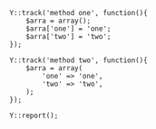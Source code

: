     
    Y::track('method one', function(){
    	$arra = array();
    	$arra['one'] = 'one';
    	$arra['two'] = 'two';
    });
    
    Y::track('method two', function(){
    	$arra = array(
    		'one' => 'one',
    		'two' => 'two',
    	);
    });
    
    Y::report();




